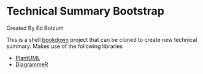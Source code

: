 # Technical Summary Bootstrap

Created By Ed Botzum

This is a shell [bookdown](https://www.bookdown.org/) project that can be cloned to create new
technical summary. Makes use of the following libraries

* [PlantUML](https://rkrug.github.io/plantuml/index.html)
* [DiagrammeR](http://rich-iannone.github.io/DiagrammeR/)
